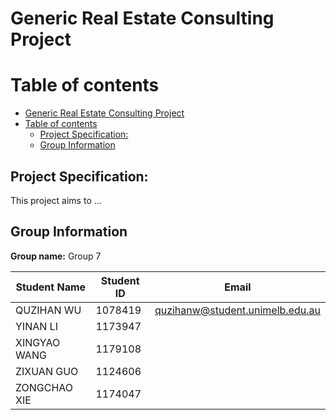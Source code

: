 # Generic Real Estate Consulting Project

# Table of contents
- [Generic Real Estate Consulting Project](#generic-real-estate-consulting-project)
- [Table of contents](#table-of-contents)
  - [Project Specification:](#project-specification)
  - [Group Information](#group-information)

## Project Specification:

This project aims to ...

## Group Information
**Group name:** Group 7
    
| Student Name | Student ID | Email |
| ---- | ---- | ---- |
| QUZIHAN WU | 1078419 | quzihanw@student.unimelb.edu.au |
| YINAN LI | 1173947 |  |
| XINGYAO WANG | 1179108 |  |
| ZIXUAN GUO | 1124606 |  |
| ZONGCHAO XIE | 1174047 |  |

